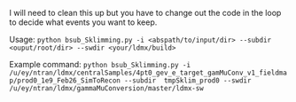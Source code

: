 I will need to clean this up but you have to change out the code in the loop to decide what events you want to keep.  

Usage:
`python bsub_Sklimming.py -i <abspath/to/input/dir> --subdir <ouput/root/dir> --swdir <your/ldmx/build>`

Example command:
`python bsub_Sklimming.py -i /u/ey/ntran/ldmx/centralSamples/4pt0_gev_e_target_gamMuConv_v1_fieldmap/prod0_1e9_Feb26_SimToRecon --subdir  tmpSklim_prod0 --swdir /u/ey/ntran/ldmx/gammaMuConversion/master/ldmx-sw`